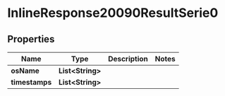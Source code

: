 # InlineResponse20090ResultSerie0

## Properties
Name | Type | Description | Notes
------------ | ------------- | ------------- | -------------
**osName** | **List&lt;String&gt;** |  | 
**timestamps** | **List&lt;String&gt;** |  | 
